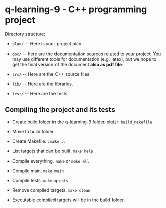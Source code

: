 # q-learning-9 - C++ programming project #

Directory structure:

  * `plan/` -- Here is your project plan.

  * `doc/` -- here are the documentation sources related to your project.
    You may use different tools for documentation (e.g. latex),
    but we hope to get the final version of the document
    **also as pdf file**.

  * `src/` -- Here are the C++ source files.

  * `lib/` -- Here are the libraries.

  * `test/` -- Here are the tests.


## Compiling the project and its tests ##

* Create build folder in the q-learning-9 folder.
`mkdir build_Makefile`

* Move to build folder.

* Create Makefile.
`cmake ..`

* List targets that can be built.
`make help`

* Compile everything.
`make` or `make all`

* Compile main.
`make main`

* Compile tests.
`make qtests`

* Remove compiled targets.
`make clean`

* Executable compiled targets will be in the build folder.
